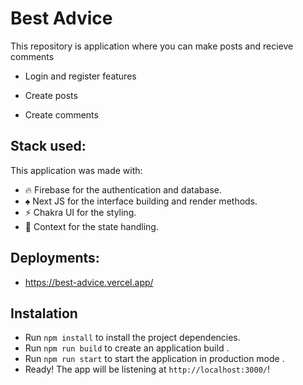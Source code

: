 # Best Advice

This repository is application where you can make posts and recieve comments

- Login and register features

- Create posts

- Create comments

## Stack used:

This application was made with:

- 🔥 Firebase for the authentication and database.
- ♠️ Next JS for the interface building and render methods.
- ⚡️ Chakra UI for the styling.
- 🌌 Context for the state handling.

## Deployments:

- https://best-advice.vercel.app/

## Instalation

- Run `npm install` to install the project dependencies.
- Run `npm run build` to create an application build .
- Run `npm run start` to start the application in production mode .
- Ready! The app will be listening at `http://localhost:3000/`!
